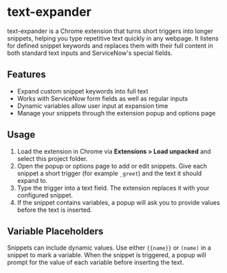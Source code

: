 # text-expander

text-expander is a Chrome extension that turns short triggers into longer
snippets, helping you type repetitive text quickly in any webpage. It listens
for defined snippet keywords and replaces them with their full content in both
standard text inputs and ServiceNow's special fields.

## Features

- Expand custom snippet keywords into full text
- Works with ServiceNow form fields as well as regular inputs
- Dynamic variables allow user input at expansion time
- Manage your snippets through the extension popup and options page

## Usage

1. Load the extension in Chrome via **Extensions > Load unpacked** and select
   this project folder.
2. Open the popup or options page to add or edit snippets. Give each snippet a
   short trigger (for example `_greet`) and the text it should expand to.
3. Type the trigger into a text field. The extension replaces it with your
   configured snippet.
4. If the snippet contains variables, a popup will ask you to provide values
   before the text is inserted.

## Variable Placeholders

Snippets can include dynamic values. Use either `{{name}}` or `(name)` in a
snippet to mark a variable. When the snippet is triggered, a popup will prompt
for the value of each variable before inserting the text.


